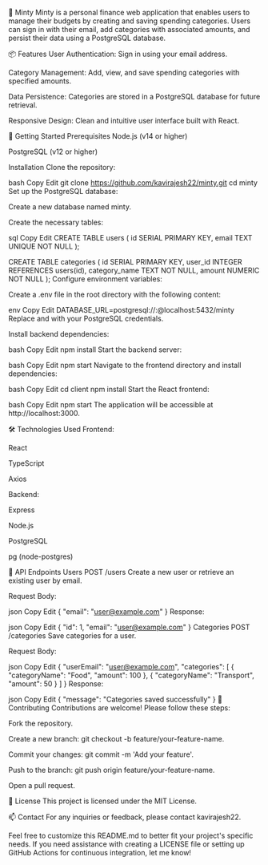 🌿 Minty
Minty is a personal finance web application that enables users to manage their budgets by creating and saving spending categories. Users can sign in with their email, add categories with associated amounts, and persist their data using a PostgreSQL database.

📦 Features
User Authentication: Sign in using your email address.

Category Management: Add, view, and save spending categories with specified amounts.

Data Persistence: Categories are stored in a PostgreSQL database for future retrieval.

Responsive Design: Clean and intuitive user interface built with React.

🚀 Getting Started
Prerequisites
Node.js (v14 or higher)

PostgreSQL (v12 or higher)

Installation
Clone the repository:

bash
Copy
Edit
git clone https://github.com/kavirajesh22/minty.git
cd minty
Set up the PostgreSQL database:

Create a new database named minty.

Create the necessary tables:

sql
Copy
Edit
CREATE TABLE users (
  id SERIAL PRIMARY KEY,
  email TEXT UNIQUE NOT NULL
);

CREATE TABLE categories (
  id SERIAL PRIMARY KEY,
  user_id INTEGER REFERENCES users(id),
  category_name TEXT NOT NULL,
  amount NUMERIC NOT NULL
);
Configure environment variables:

Create a .env file in the root directory with the following content:

env
Copy
Edit
DATABASE_URL=postgresql://<username>:<password>@localhost:5432/minty
Replace <username> and <password> with your PostgreSQL credentials.

Install backend dependencies:

bash
Copy
Edit
npm install
Start the backend server:

bash
Copy
Edit
npm start
Navigate to the frontend directory and install dependencies:

bash
Copy
Edit
cd client
npm install
Start the React frontend:

bash
Copy
Edit
npm start
The application will be accessible at http://localhost:3000.

🛠️ Technologies Used
Frontend:

React

TypeScript

Axios

Backend:

Express

Node.js

PostgreSQL

pg (node-postgres)

📄 API Endpoints
Users
POST /users
Create a new user or retrieve an existing user by email.

Request Body:

json
Copy
Edit
{
  "email": "user@example.com"
}
Response:

json
Copy
Edit
{
  "id": 1,
  "email": "user@example.com"
}
Categories
POST /categories
Save categories for a user.

Request Body:

json
Copy
Edit
{
  "userEmail": "user@example.com",
  "categories": [
    { "categoryName": "Food", "amount": 100 },
    { "categoryName": "Transport", "amount": 50 }
  ]
}
Response:

json
Copy
Edit
{
  "message": "Categories saved successfully"
}
🤝 Contributing
Contributions are welcome! Please follow these steps:

Fork the repository.

Create a new branch: git checkout -b feature/your-feature-name.

Commit your changes: git commit -m 'Add your feature'.

Push to the branch: git push origin feature/your-feature-name.

Open a pull request.

📃 License
This project is licensed under the MIT License.

📫 Contact
For any inquiries or feedback, please contact kavirajesh22.

Feel free to customize this README.md to better fit your project's specific needs. If you need assistance with creating a LICENSE file or setting up GitHub Actions for continuous integration, let me know!
